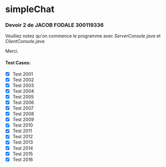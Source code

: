 # simpleChat

### Devoir 2 de JACOB FODALE 300119336

Veulliez notez qu'on commence le programme avec *ServerConsole.java* et *ClientConsole.java*

Merci.

#### Test Cases:

- [x] Test 2001
- [x] Test 2002
- [x] Test 2003
- [x] Test 2004
- [x] Test 2005
- [x] Test 2006
- [x] Test 2007
- [x] Test 2008
- [x] Test 2009
- [x] Test 2010
- [x] Test 2011
- [x] Test 2012
- [x] Test 2013
- [x] Test 2014
- [x] Test 2015
- [x] Test 2016
